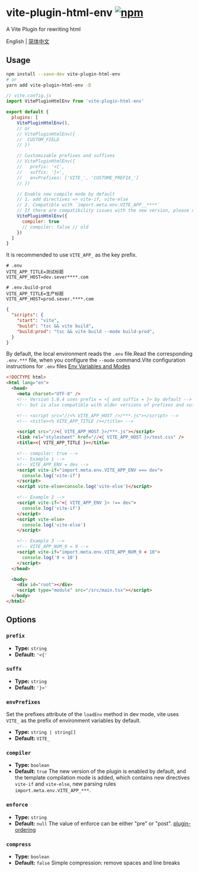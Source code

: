 # vite-plugin-html-env [![npm](https://img.shields.io/npm/v/vite-plugin-html-env.svg)](https://npmjs.com/package/vite-plugin-html-env)

A Vite Plugin for rewriting html

English | [简体中文](./README-zh_CN.md)

## Usage
```sh
npm install --save-dev vite-plugin-html-env
# or
yarn add vite-plugin-html-env -D
```

```js
// vite.config.js
import VitePluginHtmlEnv from 'vite-plugin-html-env'

export default {
  plugins: [
    VitePluginHtmlEnv(),
    // or
    // VitePluginHtmlEnv({
    //  CUSTOM_FIELD
    // })

    // Customizable prefixes and suffixes
    // VitePluginHtmlEnv({
    //   prefix: '<{',
    //   suffix: '}>',
    //   envPrefixes: ['VITE_', 'CUSTOME_PREFIX_']
    // })

    // Enable new compile mode by default
    // 1. add directives => vite-if, vite-else
    // 2. Compatible with `import.meta.env.VITE_APP__****`
    // If there are compatibility issues with the new version, please raise the `issue` or submit a `merge request`, I will deal with it promptly in my personal free time.
    VitePluginHtmlEnv({
      compiler: true
      // compiler: false // old
    })
  ]
}
```



It is recommended to use `VITE_APP_` as the key prefix.

```
# .env
VITE_APP_TITLE=测试标题
VITE_APP_HOST=dev.sever****.com

# .env.build-prod
VITE_APP_TITLE=生产标题
VITE_APP_HOST=prod.sever.****.com
```

```json
{
  "scripts": {
    "start": "vite",
    "build": "tsc && vite build",
    "build:prod": "tsc && vite build --mode build-prod",
  }
}
```

By default, the local environment reads the `.env` file.Read the corresponding `.env.***` file, when you configure the `--mode` command.Vite configuration instructions for `.env` files [Env Variables and Modes](https://vitejs.dev/guide/env-and-mode.html#env-variables)

```html
<!DOCTYPE html>
<html lang="en">
  <head>
    <meta charset="UTF-8" />
    <!-- Version 1.0.4 uses prefix = <{ and suffix = }> by default -->
    <!-- but is also compatible with older versions of prefixes and suffixes -->

    <!-- <script src="//<% VITE_APP_HOST />/***.js"></script> -->
    <!-- <title><% VITE_APP_TITLE /></title> -->

    <script src="//<{ VITE_APP_HOST }>/***.js"></script>
    <link rel="stylesheet" href="//<{ VITE_APP_HOST }>/test.css" />
    <title><{ VITE_APP_TITLE }></title>

    <!-- compiler: true -->
    <!-- Example 1 -->
    <!-- VITE_APP_ENV = dev -->
    <script vite-if="import.meta.env.VITE_APP_ENV === dev">
      console.log('vite-if')
    </script>
    <script vite-else>console.log('vite-else')</script>

    <!-- Example 2 -->
    <script vite-if="<{ VITE_APP_ENV }> !== dev">
      console.log('vite-if')
    </script>
    <script vite-else>
      console.log('vite-else')
    </script>

    <!-- Example 3 -->
    <!-- VITE_APP_NUM_9 = 9 -->
    <script vite-if="import.meta.env.VITE_APP_NUM_9 < 10">
      console.log('9 < 10')
    </script>
  </head>

  <body>
    <div id="root"></div>
    <script type="module" src="/src/main.tsx"></script>
  </body>
</html>
```


## Options

### `prefix`

- **Type:** `string`
- **Default:** `'<{'`

### `suffx`

- **Type:** `string`
- **Default:** `'}>'`

### `envPrefixes`
Set the prefixes attribute of the `loadEnv` method in dev mode, vite uses `VITE_` as the prefix of environment variables by default.

- **Type:** `string | string[]`
- **Default:** `VITE_`

### `compiler`

- **Type:** `boolean`
- **Default:** `true`
The new version of the plugin is enabled by default, and the template compilation mode is added, which contains new directives `vite-if` and `vite-else`, new parsing rules `import.meta.env.VITE_APP_***`.

### `enforce`
- **Type:** `string`
- **Default:** `null`
The value of enforce can be either "pre" or "post". [plugin-ordering](https://vitejs.dev/guide/api-plugin.html#plugin-ordering])


### `compress`
- **Type:** `boolean`
- **Default:** `false`
Simple compression: remove spaces and line breaks
